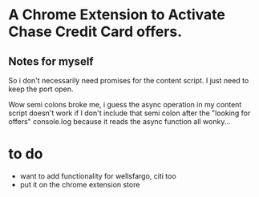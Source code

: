 # A Chrome Extension to Activate Chase Credit Card offers.


## Notes for myself
So i don't necessarily need promises for the
content script. I just need to keep the port
open. 

Wow semi colons broke me, i guess the async operation in my content script doesn't
work if I don't include that semi colon after the "looking for offers" console.log
because it reads the async function all wonky...


# to do
- want to add functionality for wellsfargo, citi too
- put it on the chrome extension store

